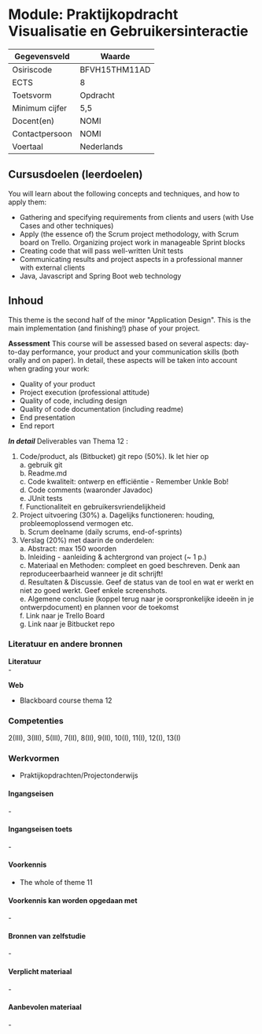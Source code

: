 # Module: Praktijkopdracht Visualisatie en Gebruikersinteractie

| Gegevensveld  | Waarde |
| ------------- | ------------- |
| Osiriscode  | BFVH15THM11AD  |
| ECTS  | 8 |
| Toetsvorm  | Opdracht |
| Minimum cijfer  | 5,5 |
| Docent(en)  | NOMI |
| Contactpersoon  | NOMI |
| Voertaal  | Nederlands |

## Cursusdoelen (leerdoelen)

You will learn about the following concepts and techniques, and how to apply them: 
- Gathering and specifying requirements from clients and users (with Use Cases and other techniques)
- Apply (the essence of) the Scrum project methodology, with Scrum board on Trello. Organizing project work in manageable Sprint blocks
- Creating code that will pass well-written Unit tests 
- Communicating results and project aspects in a professional manner with external clients
- Java, Javascript and Spring Boot web technology


## Inhoud

This theme is the second half of the minor "Application Design". This is the main implementation (and finishing!) phase of your project. 

**Assessment**
This course will be assessed based on several aspects: day-to-day performance, your product and your communication skills (both orally and on paper). In detail, these aspects will be taken into account when grading your work: 
- Quality of your product
- Project execution (professional attitude)
- Quality of code, including design
- Quality of code documentation (including readme)
- End presentation
- End report

***In detail***
Deliverables van Thema 12 :
1. Code/product, als (Bitbucket) git repo (50%). Ik let hier op  
    a. gebruik git  
    b. Readme.md  
    c. Code kwaliteit: ontwerp en efficiëntie - Remember Unkle Bob!  
    d. Code comments (waaronder Javadoc)  
    e. JUnit tests  
    f. Functionaliteit en   gebruikersvriendelijkheid
2. Project uitvoering (30%)
    a. Dagelijks functioneren: houding, probleemoplossend vermogen etc.  
    b. Scrum deelname (daily scrums, end-of-sprints)   
3. Verslag (20%) met daarin de onderdelen:  
    a. Abstract: max 150 woorden  
    b. Inleiding - aanleiding & achtergrond van project (~ 1 p.)  
    c. Materiaal en Methoden: compleet en goed beschreven. Denk aan  reproduceerbaarheid wanneer je dit schrijft!  
    d. Resultaten & Discussie. Geef de status van de tool en wat er werkt en niet zo goed werkt. Geef enkele screenshots.  
    e. Algemene conclusie (koppel terug naar je oorspronkelijke ideeën in je ontwerpdocument) en plannen voor de toekomst  
    f. Link naar je Trello Board  
    g. Link naar je Bitbucket repo   

### Literatuur en andere bronnen

**Literatuur**  
\- 

**Web**
- Blackboard course thema 12

### Competenties
2(III), 3(III), 5(III), 7(II), 8(II), 9(II), 10(I), 11(I), 12(I), 13(I)

### Werkvormen  
- Praktijkopdrachten/Projectonderwijs  

#### Ingangseisen 
\- 

#### Ingangseisen toets
\- 

#### Voorkennis
- The whole of theme 11

#### Voorkennis kan worden opgedaan met
\-

#### Bronnen van zelfstudie
\-

#### Verplicht materiaal
\-

#### Aanbevolen materiaal
\-

